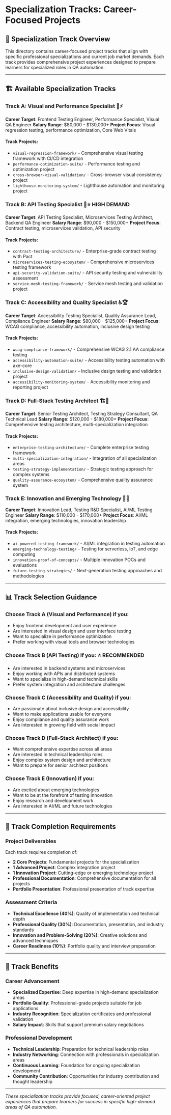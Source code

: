 # Specialization Tracks: Career-Focused Projects

## 🎯 Specialization Track Overview

This directory contains career-focused project tracks that align with specific professional specializations and current job market demands. Each track provides comprehensive project experiences designed to prepare learners for specialized roles in QA automation.

---

## 🏗️ Available Specialization Tracks

### **Track A: Visual and Performance Specialist** 🎨⚡
**Career Target**: Frontend Testing Engineer, Performance Specialist, Visual QA Engineer
**Salary Range**: $80,000 - $130,000+
**Project Focus**: Visual regression testing, performance optimization, Core Web Vitals

#### **Track Projects**:
- `visual-regression-framework/` - Comprehensive visual testing framework with CI/CD integration
- `performance-optimization-suite/` - Performance testing and optimization project
- `cross-browser-visual-validation/` - Cross-browser visual consistency project
- `lighthouse-monitoring-system/` - Lighthouse automation and monitoring project

### **Track B: API Testing Specialist** 🔗⭐ **HIGH DEMAND**
**Career Target**: API Testing Specialist, Microservices Testing Architect, Backend QA Engineer
**Salary Range**: $90,000 - $150,000+
**Project Focus**: Contract testing, microservices validation, API security

#### **Track Projects**:
- `contract-testing-architecture/` - Enterprise-grade contract testing with Pact
- `microservices-testing-ecosystem/` - Comprehensive microservices testing framework
- `api-security-validation-suite/` - API security testing and vulnerability assessment
- `service-mesh-testing-framework/` - Service mesh testing and validation project

### **Track C: Accessibility and Quality Specialist** ♿🏆
**Career Target**: Accessibility Testing Specialist, Quality Assurance Lead, Compliance Engineer
**Salary Range**: $80,000 - $125,000+
**Project Focus**: WCAG compliance, accessibility automation, inclusive design testing

#### **Track Projects**:
- `wcag-compliance-framework/` - Comprehensive WCAG 2.1 AA compliance testing
- `accessibility-automation-suite/` - Accessibility testing automation with axe-core
- `inclusive-design-validation/` - Inclusive design testing and validation project
- `accessibility-monitoring-system/` - Accessibility monitoring and reporting project

### **Track D: Full-Stack Testing Architect** 🏗️🚀
**Career Target**: Senior Testing Architect, Testing Strategy Consultant, QA Technical Lead
**Salary Range**: $120,000 - $180,000+
**Project Focus**: Comprehensive testing architecture, multi-specialization integration

#### **Track Projects**:
- `enterprise-testing-architecture/` - Complete enterprise testing framework
- `multi-specialization-integration/` - Integration of all specialization areas
- `testing-strategy-implementation/` - Strategic testing approach for complex systems
- `quality-assurance-ecosystem/` - Comprehensive quality assurance system

### **Track E: Innovation and Emerging Technology** 🚀🤖
**Career Target**: Innovation Lead, Testing R&D Specialist, AI/ML Testing Engineer
**Salary Range**: $110,000 - $170,000+
**Project Focus**: AI/ML integration, emerging technologies, innovation leadership

#### **Track Projects**:
- `ai-powered-testing-framework/` - AI/ML integration in testing automation
- `emerging-technology-testing/` - Testing for serverless, IoT, and edge computing
- `innovation-proof-of-concepts/` - Multiple innovation POCs and evaluations
- `future-testing-strategies/` - Next-generation testing approaches and methodologies

---

## 📊 Track Selection Guidance

### **Choose Track A (Visual and Performance)** if you:
- Enjoy frontend development and user experience
- Are interested in visual design and user interface testing
- Want to specialize in performance optimization
- Prefer working with visual tools and browser technologies

### **Choose Track B (API Testing)** if you: ⭐ **RECOMMENDED**
- Are interested in backend systems and microservices
- Enjoy working with APIs and distributed systems
- Want to specialize in high-demand technical skills
- Prefer system integration and architecture challenges

### **Choose Track C (Accessibility and Quality)** if you:
- Are passionate about inclusive design and accessibility
- Want to make applications usable for everyone
- Enjoy compliance and quality assurance work
- Are interested in growing field with social impact

### **Choose Track D (Full-Stack Architect)** if you:
- Want comprehensive expertise across all areas
- Are interested in technical leadership roles
- Enjoy complex system design and architecture
- Want to prepare for senior architect positions

### **Choose Track E (Innovation)** if you:
- Are excited about emerging technologies
- Want to be at the forefront of testing innovation
- Enjoy research and development work
- Are interested in AI/ML and future technologies

---

## 🎯 Track Completion Requirements

### **Project Deliverables**
Each track requires completion of:
- **2 Core Projects**: Fundamental projects for the specialization
- **1 Advanced Project**: Complex integration project
- **1 Innovation Project**: Cutting-edge or emerging technology project
- **Professional Documentation**: Comprehensive documentation for all projects
- **Portfolio Presentation**: Professional presentation of track expertise

### **Assessment Criteria**
- **Technical Excellence (40%)**: Quality of implementation and technical depth
- **Professional Quality (30%)**: Documentation, presentation, and industry standards
- **Innovation and Problem-Solving (20%)**: Creative solutions and advanced techniques
- **Career Readiness (10%)**: Portfolio quality and interview preparation

---

## 🚀 Track Benefits

### **Career Advancement**
- **Specialized Expertise**: Deep expertise in high-demand specialization areas
- **Portfolio Quality**: Professional-grade projects suitable for job applications
- **Industry Recognition**: Specialization certificates and professional validation
- **Salary Impact**: Skills that support premium salary negotiations

### **Professional Development**
- **Technical Leadership**: Preparation for technical leadership roles
- **Industry Networking**: Connection with professionals in specialization areas
- **Continuous Learning**: Foundation for ongoing specialization development
- **Community Contribution**: Opportunities for industry contribution and thought leadership

---

*These specialization tracks provide focused, career-oriented project experiences that prepare learners for success in specific high-demand areas of QA automation.*